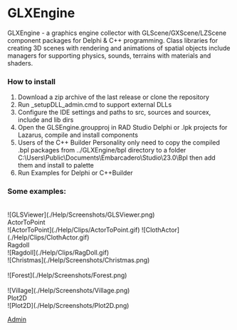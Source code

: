 # GLXEngine
GLXEngine - a graphics engine collector with GLScene/GXScene/LZScene component packages for Delphi & C++ programming.
Class libraries for creating 3D scenes with rendering and animations of spatial objects 
include managers for supporting physics, sounds, terrains with materials and shaders. 
### How to install
1. Download a zip archive of the last release or clone the repository
2. Run _setupDLL_admin.cmd to support external DLLs
3. Configure the IDE settings and paths to src, sources and sourcex, include and lib dirs  
4. Open the GLSEngine.groupproj in RAD Studio Delphi or .lpk projects for Lazarus, compile and install components
5. Users of the C++ Builder Personality only need to copy the compiled .bpl packages from ../GLXEngine/bpl directory 
   to a folder  C:\Users\Public\Documents\Embarcadero\Studio\23.0\Bpl then add them and install to palette  
5. Run Examples for Delphi or C++Builder <br>
### Some examples:

<br>
![GLSViewer](./Help/Screenshots/GLSViewer.png)
</br>
ActorToPoint
<br>
![ActorToPoint](./Help/Clips/ActorToPoint.gif)
![ClothActor](./Help/Clips/ClothActor.gif)
</br>
Ragdoll 
<br>
![Ragdoll](./Help/Clips/RagDoll.gif)
<br>
![Christmas](./Help/Screenshots/Christmas.png)
</br>
<br>
![Forest](./Help/Screenshots/Forest.png)
</br>

<br>
![Village](./Help/Screenshots/Village.png)
</br>
Plot2D
<br>
![Plot2D](./Help/Screenshots/Plot2D.png)
</br>

[Admin](https://t.me/glscene)
